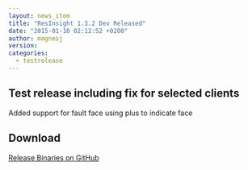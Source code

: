 ```yaml
---
layout: news_item
title: "ResInsight 1.3.2 Dev Released"
date: "2015-01-10 02:12:52 +0200"
author: magnesj
version: 
categories: 
  - testrelease
---
```


## Test release including fix for selected clients

Added support for fault face using plus to indicate face

## Download
[Release Binaries on GitHub](https://github.com/OPM/ResInsight/releases/tag/v1.3.2-dev)
